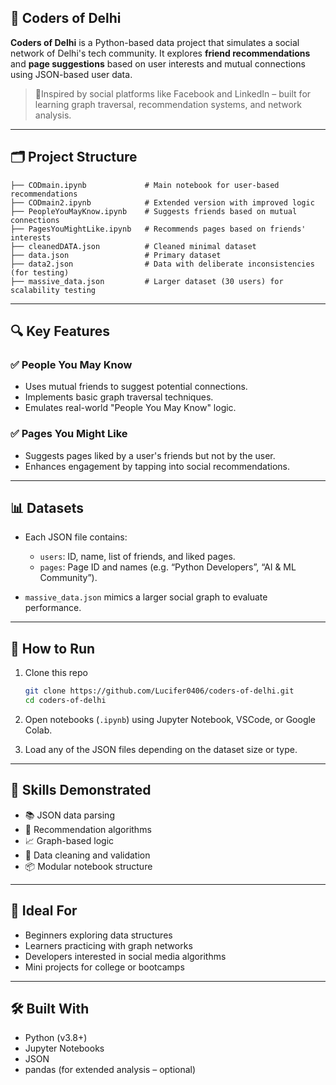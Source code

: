 ## 👥 Coders of Delhi

**Coders of Delhi** is a Python-based data project that simulates a social network of Delhi's tech community. It explores **friend recommendations** and **page suggestions** based on user interests and mutual connections using JSON-based user data.

> 📍Inspired by social platforms like Facebook and LinkedIn – built for learning graph traversal, recommendation systems, and network analysis.

---

## 🗂️ Project Structure

```
├── CODmain.ipynb             # Main notebook for user-based recommendations
├── CODmain2.ipynb            # Extended version with improved logic
├── PeopleYouMayKnow.ipynb    # Suggests friends based on mutual connections
├── PagesYouMightLike.ipynb   # Recommends pages based on friends' interests
├── cleanedDATA.json          # Cleaned minimal dataset
├── data.json                 # Primary dataset
├── data2.json                # Data with deliberate inconsistencies (for testing)
├── massive_data.json         # Larger dataset (30 users) for scalability testing
```

---

## 🔍 Key Features

### ✅ People You May Know

* Uses mutual friends to suggest potential connections.
* Implements basic graph traversal techniques.
* Emulates real-world "People You May Know" logic.

### ✅ Pages You Might Like

* Suggests pages liked by a user's friends but not by the user.
* Enhances engagement by tapping into social recommendations.

---

## 📊 Datasets

* Each JSON file contains:

  * `users`: ID, name, list of friends, and liked pages.
  * `pages`: Page ID and names (e.g. “Python Developers”, “AI & ML Community”).
* `massive_data.json` mimics a larger social graph to evaluate performance.

---

## 📌 How to Run

1. Clone this repo

   ```bash
   git clone https://github.com/Lucifer0406/coders-of-delhi.git
   cd coders-of-delhi
   ```

2. Open notebooks (`.ipynb`) using Jupyter Notebook, VSCode, or Google Colab.

3. Load any of the JSON files depending on the dataset size or type.

---

## 🧠 Skills Demonstrated

* 📚 JSON data parsing
* 🔄 Recommendation algorithms
* 📈 Graph-based logic
* 🧹 Data cleaning and validation
* 📦 Modular notebook structure

---

## 📌 Ideal For

* Beginners exploring data structures
* Learners practicing with graph networks
* Developers interested in social media algorithms
* Mini projects for college or bootcamps

---

## 🛠️ Built With

* Python (v3.8+)
* Jupyter Notebooks
* JSON
* pandas (for extended analysis – optional)
